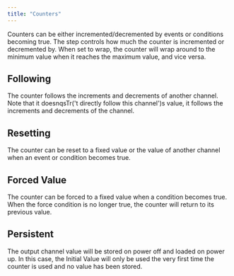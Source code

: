 ```yaml
---
title: "Counters"
---
```


Counters can be either incremented/decremented by events or conditions becoming true.
The step controls how much the counter is incremented or decremented by.
When set to wrap, the counter will wrap around to the minimum value when it reaches the maximum value, and vice versa.

## Following
The counter follows the increments and decrements of another channel. Note that it doesnqsTr('t directly follow this channel')s value, it follows the increments and decrements of the channel.

## Resetting
The counter can be reset to a fixed value or the value of another channel when an event or condition becomes true.

## Forced Value
The counter can be forced to a fixed value when a condition becomes true.
When the force condition is no longer true, the counter will return to its previous value.

## Persistent
The output channel value will be stored on power off and loaded on power up.
In this case, the Initial Value will only be used the very first time the counter is used and no value has been stored.